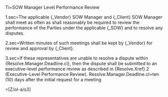 Ti=SOW Manager Level Performance Review

1.sec=The applicable {_Vendor} SOW Manager and {_Client} SOW Manager shall meet as often as shall reasonably be required to review the performance of the Parties under the applicable {_SOW} and to resolve any disputes.

2.sec=Written minutes of such meetings shall be kept by {_Vendor} for review and approval by {_Client}. 

3.sec=If these representatives are unable to resolve a dispute within {Resolve.Manager.Deadline.cl}, then the dispute shall be submitted to an executive-level performance review as described in {Resolve.Xref}.2 (Executive-Level Performance Review).
Resolve.Manager.Deadline.cl=ten (10) days after the initial request for a meeting

=[Z/ol-a/s3]
